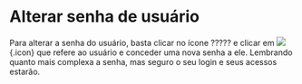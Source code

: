 # Alterar senha de usuário

Para alterar a senha do usuário, basta clicar no ícone ????? e clicar em ![](https://static.zenerp.app.br/icons/action-more-tr.svg){.icon} que refere ao usuário e conceder uma nova senha a ele.
Lembrando quanto mais complexa a senha, mas seguro o seu login e seus acessos estarão.